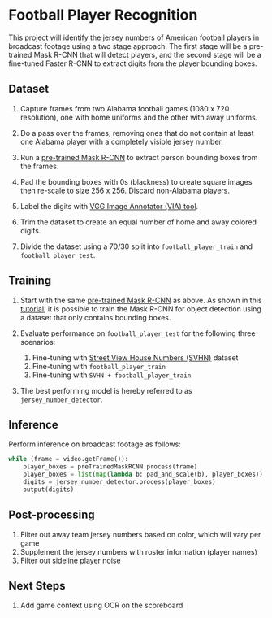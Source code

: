# Football Player Recognition

This project will identify the jersey numbers of American football players in broadcast footage using a two stage approach. The first stage will be a pre-trained Mask R-CNN that will detect players, and the second stage will be a fine-tuned Faster R-CNN to extract digits from the player bounding boxes.

## Dataset 
1. Capture frames from two Alabama football games (1080 x 720 resolution), one with home uniforms and the other with away uniforms.

1. Do a pass over the frames, removing ones that do not contain at least one Alabama player with a completely visible jersey number.

1. Run a [pre-trained Mask R-CNN](https://github.com/matterport/Mask_RCNN) to extract person bounding boxes from the frames.

1. Pad the bounding boxes with 0s (blackness) to create square images then re-scale to size 256 x 256. Discard non-Alabama players.

1. Label the digits with [VGG Image Annotator (VIA) tool](http://www.robots.ox.ac.uk/~vgg/software/via/).

1. Trim the dataset to create an equal number of home and away colored digits.

1. Divide the dataset using a 70/30 split into `football_player_train` and `football_player_test`.

## Training

1. Start with the same [pre-trained Mask R-CNN](https://github.com/matterport/Mask_RCNN) as above. As shown in this [tutorial](https://machinelearningmastery.com/how-to-train-an-object-detection-model-with-keras/), it is possible to train the Mask R-CNN for object detection using a dataset that only contains bounding boxes.

1. Evaluate performance on `football_player_test` for the following three scenarios:
    
    1. Fine-tuning with [Street View House Numbers (SVHN)](http://ufldl.stanford.edu/housenumbers/) dataset
    1. Fine-tuning with `football_player_train`
    1. Fine-tuning with `SVHN + football_player_train` 

3. The best performing model is hereby referred to as `jersey_number_detector`.

## Inference

Perform inference on broadcast footage as follows:

```python
while (frame = video.getFrame()):
    player_boxes = preTrainedMaskRCNN.process(frame)
    player_boxes = list(map(lambda b: pad_and_scale(b), player_boxes)) 
    digits = jersey_number_detector.process(player_boxes)
    output(digits)
```

## Post-processing

1. Filter out away team jersey numbers based on color, which will vary per game
1. Supplement the jersey numbers with roster information (player names)
1. Filter out sideline player noise

## Next Steps

1. Add game context using OCR on the scoreboard